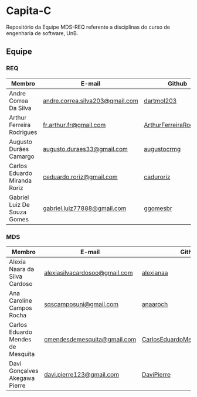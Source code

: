 # Capita-C
Repositório da Equipe MDS-REQ referente a disciplinas do curso de engenharia de software, UnB.

## Equipe

### REQ
| Membro                       | E-mail                          | Github                                                                | Disciplina | Matricula  |
| ---------------------------- | --------------------------      | --------------------------------------------------------------------- | ---------- | ---------- |
| Andre Correa Da Silva        | andre.correa.silva203@gmail.com | [dartmol203](https://github.com/dartmol203)                           | REQ        | 20/0014447 |
| Arthur Ferreira Rodrigues    | fr.arthur.fr@gmail.com          | [ArthurFerreiraRodrigues](https://github.com/ArthurFerreiraRodrigues) | REQ        | 20/0056981 |
| Augusto Durães Camargo       | augusto.duraes33@gmail.com      | [augustocrmg](https://github.com/augustocrmg)                         | REQ        | 19/0084731 |
| Carlos Eduardo Miranda Roriz | ceduardo.roriz@gmail.com        | [caduroriz](https://github.com/caduroriz)                             | REQ        | 19/0011424 |
| Gabriel Luiz De Souza Gomes  | gabriel.luiz77888@gmail.com     | [ggomesbr](https://github.com/ggomesbr)                               | REQ        | 19/0013354 |

### MDS
| Membro                            | E-mail                        | Github                                      | Disciplina | Matricula  |
| --------------------------------- | ----------------------------- | ------------------------------------------- | ---------- | ---------- |
| Alexia Naara da Silva Cardoso     | alexiasilvacardosoo@gmail.com | [alexianaa](https://github.com/alexianaa)   | MDS        | 20/2045007 |
| Ana Caroline Campos Rocha         | sqscamposuni@gmail.com        | [anaaroch](https://github.com/anaaroch)     | MDS        | 19/0083930 |
| Carlos Eduardo Mendes de Mesquita | cmendesdemesquita@gmail.com   | [CarlosEduardoMendesdeMesquita](https://github.com/CarlosEduardoMendesdeMesquita) | MDS        | 19/0085584  |
| Davi Gonçalves Akegawa Pierre     | davi.pierre123@gmail.com      | [DaviPierre](https://github.com/DaviPierre) | MDS        | 19/0105071 |
